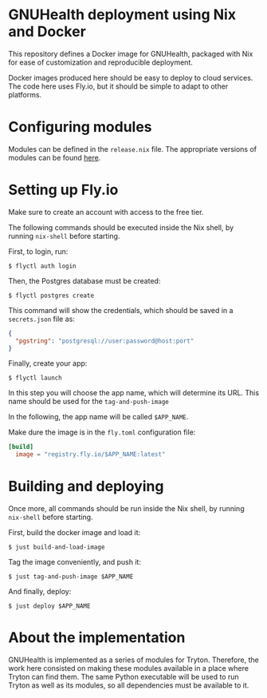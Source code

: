 # GNUHealth deployment using Nix and Docker

This repository defines a Docker image for GNUHealth, packaged with Nix for
ease of customization and reproducible deployment.

Docker images produced here should be easy to deploy to cloud services. The
code here uses Fly.io, but it should be simple to adapt to other platforms.

# Configuring modules

Modules can be defined in the `release.nix` file. The appropriate versions of
modules can be found [here](https://downloads.tryton.org/6.4/).

# Setting up Fly.io

Make sure to create an account with access to the free tier.

The following commands should be executed inside the Nix shell, by running
`nix-shell` before starting.

First, to login, run:

```shell
$ flyctl auth login
```

Then, the Postgres database must be created:

```shell
$ flyctl postgres create
```

This command will show the credentials, which should be saved in a `secrets.json` file as:

```json
{
  "pgstring": "postgresql://user:password@host:port"
}
```

Finally, create your app:

```shell
$ flyctl launch
```

In this step you will choose the app name, which will determine its URL. This name should be used for the `tag-and-push-image`

In the following, the app name will be called `$APP_NAME`.

Make dure the image is in the `fly.toml` configuration file:

```toml
[build]
  image = "registry.fly.io/$APP_NAME:latest"
```

# Building and deploying

Once more, all commands should be run inside the Nix shell, by running
`nix-shell` before starting.

First, build the docker image and load it:

```shell
$ just build-and-load-image
```

Tag the image conveniently, and push it:

```shell
$ just tag-and-push-image $APP_NAME
```

And finally, deploy:

```shell
$ just deploy $APP_NAME
```

# About the implementation

GNUHealth is implemented as a series of modules for Tryton. Therefore, the work
here consisted on making these modules available in a place where Tryton can
find them. The same Python executable will be used to run Tryton as well as its
modules, so all dependencies must be available to it.

[tryton-modules]: https://docs.tryton.org/projects/server/en/latest/topics/modules/index.html
[gnuhealth-install]: https://en.wikibooks.org/wiki/GNU_Health/Installation
[gnuhealth-modules]: https://en.wikibooks.org/wiki/GNU_Health/Modules
